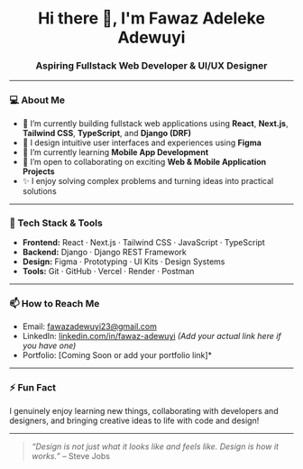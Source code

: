 <h1 align="center">Hi there 👋, I'm Fawaz Adeleke Adewuyi</h1>
<h3 align="center">Aspiring Fullstack Web Developer & UI/UX Designer</h3>

---

### 💻 About Me

- 🔭 I’m currently building fullstack web applications using **React**, **Next.js**, **Tailwind CSS**, **TypeScript**, and **Django (DRF)**  
- 🎨 I design intuitive user interfaces and experiences using **Figma**
- 📱 I’m currently learning **Mobile App Development**
- 🤝 I’m open to collaborating on exciting **Web & Mobile Application Projects**
- ✨ I enjoy solving complex problems and turning ideas into practical solutions

---

### 🚀 Tech Stack & Tools

- **Frontend:** React · Next.js · Tailwind CSS · JavaScript · TypeScript
- **Backend:** Django · Django REST Framework
- **Design:** Figma · Prototyping · UI Kits · Design Systems
- **Tools:** Git · GitHub · Vercel · Render · Postman

---

### 📫 How to Reach Me

- Email: [fawazadewuyi23@gmail.com](mailto:fawazadewuyi23@gmail.com)
- LinkedIn: [linkedin.com/in/fawaz-adewuyi](#) *(Add your actual link here if you have one)*
- Portfolio: [Coming Soon or add your portfolio link]*

---

### ⚡ Fun Fact  
I genuinely enjoy learning new things, collaborating with developers and designers, and bringing creative ideas to life with code and design!

---

> *“Design is not just what it looks like and feels like. Design is how it works.”* – Steve Jobs
